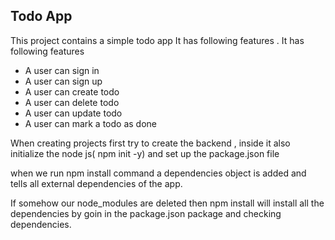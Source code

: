 ## Todo App

This project contains a simple todo app
It has following features . It has following features

- A user can sign in
- A user can sign up
- A user can create todo
- A user can delete todo
- A user can update todo
- A user can mark a todo as done
 
When creating projects first try to create the backend , inside it also initialize the node js( npm init -y) and set up the package.json file 

when we run npm install command a dependencies object is added and tells all external dependencies of the app.

If somehow our node_modules are deleted then npm install will install all the dependencies by goin in the package.json package and checking dependencies.




